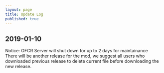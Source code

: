 ```yaml
---
layout: page
title: Update Log
published: true
---
```


## 2019-01-10
Notice: OFCR Server will shut down for up to 2 days for maintainance  
There will be another release for the mod, we suggest all users who downloaded previous release to delete current file before downloading the new release.
